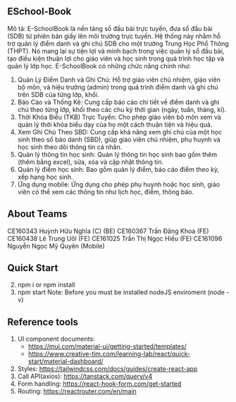 ## ESchool-Book
Mô tả: E-SchoolBook là nền tảng sổ đầu bài trực tuyến, đưa sổ đầu bài (SDB) từ phiên bản giấy lên môi trường trực tuyến. Hệ thống này nhằm hỗ trợ quản lý điểm danh và ghi chú SDB cho một trường Trung Học Phổ Thông (THPT). Nó mang lại sự tiện lợi và minh bạch trong việc quản lý sổ đầu bài, tạo điều kiện thuận lợi cho giáo viên và học sinh trong quá trình học tập và quản lý lớp học. E-SchoolBook có những chức năng chính như:

1. Quản Lý Điểm Danh và Ghi Chú: Hỗ trợ giáo viên chủ nhiệm, giáo viên bộ môn, và hiệu trưởng (admin) trong quá trình điểm danh và ghi chú trên SDB của từng lớp, khối.
2. Báo Cáo và Thống Kê: Cung cấp báo cáo chi tiết về điểm danh và ghi chú theo từng lớp, khối theo các chu kỳ thời gian (ngày, tuần, tháng, kì).
3. Thời Khóa Biểu (TKB) Trực Tuyến: Cho phép giáo viên bộ môn xem và quản lý thời khóa biểu dạy của họ một cách thuận tiện và hiệu quả.
4. Xem Ghi Chú Theo SBD: Cung cấp khả năng xem ghi chú của một học sinh theo số báo danh (SBD), giúp giáo viên chủ nhiệm, phụ huynh và học sinh theo dõi thông tin cá nhân.
5. Quản lý thông tin học sinh: Quản lý thông tin học sinh bao gồm thêm (thêm bằng excel), sửa, xóa và cập nhật thông tin.
6. Quản lý điểm học sinh: Bao gồm quản lý điểm, báo cáo điểm theo kỳ, xếp hạng học sinh.
7. Ứng dụng mobile: Ứng dụng cho phép phụ huynh hoặc học sinh, giáo viên có thể xem các thông tin như lịch học, điểm, thông báo.

## About Teams
CE160343 Huỳnh Hữu Nghĩa (C) (BE)
CE160367 Trần Đăng Khoa (FE)
CE160438 Lê Trung Uôl (FE)
CE161025 Trần Thị Ngọc Hiếu (FE)
CE161096 Nguyễn Ngọc Mỹ Quyên (Mobile)

## Quick Start
2. npm i or npm install
3. npm start
Note: Before you must be installed nodeJS enviroment (node -v)

## Reference tools
1. UI component documents: 
   + https://mui.com/material-ui/getting-started/templates/
   + https://www.creative-tim.com/learning-lab/react/quick-start/material-dashboard/
2. Styles: https://tailwindcss.com/docs/guides/create-react-app
3. Call API(axios): https://tanstack.com/query/v4
4. Form handling: https://react-hook-form.com/get-started
5. Routing: https://reactrouter.com/en/main
